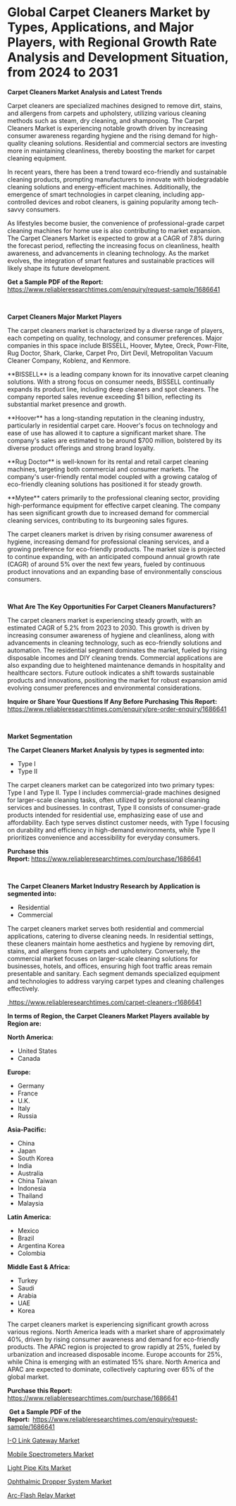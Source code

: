 <p><h1>Global Carpet Cleaners Market by Types, Applications, and Major Players, with Regional Growth Rate Analysis and Development Situation, from 2024 to 2031</h1></p><p><strong>Carpet Cleaners Market Analysis and Latest Trends</strong></p>
<p><p>Carpet cleaners are specialized machines designed to remove dirt, stains, and allergens from carpets and upholstery, utilizing various cleaning methods such as steam, dry cleaning, and shampooing. The Carpet Cleaners Market is experiencing notable growth driven by increasing consumer awareness regarding hygiene and the rising demand for high-quality cleaning solutions. Residential and commercial sectors are investing more in maintaining cleanliness, thereby boosting the market for carpet cleaning equipment.</p><p>In recent years, there has been a trend toward eco-friendly and sustainable cleaning products, prompting manufacturers to innovate with biodegradable cleaning solutions and energy-efficient machines. Additionally, the emergence of smart technologies in carpet cleaning, including app-controlled devices and robot cleaners, is gaining popularity among tech-savvy consumers.</p><p>As lifestyles become busier, the convenience of professional-grade carpet cleaning machines for home use is also contributing to market expansion. The Carpet Cleaners Market is expected to grow at a CAGR of 7.8% during the forecast period, reflecting the increasing focus on cleanliness, health awareness, and advancements in cleaning technology. As the market evolves, the integration of smart features and sustainable practices will likely shape its future development.</p></p>
<p><strong>Get a Sample PDF of the Report:&nbsp;</strong> <a href="https://www.reliableresearchtimes.com/enquiry/request-sample/1686641?utm_campaign=1266&utm_medium=2&utm_source=Github&utm_content=ia&utm_term=16102024&utm_id=carpet-cleaners">https://www.reliableresearchtimes.com/enquiry/request-sample/1686641</a></p>
<p>&nbsp;</p>
<p><strong>Carpet Cleaners Major Market Players</strong></p>
<p><p>The carpet cleaners market is characterized by a diverse range of players, each competing on quality, technology, and consumer preferences. Major companies in this space include BISSELL, Hoover, Mytee, Oreck, Powr-Flite, Rug Doctor, Shark, Clarke, Carpet Pro, Dirt Devil, Metropolitan Vacuum Cleaner Company, Koblenz, and Kenmore.</p><p>**BISSELL** is a leading company known for its innovative carpet cleaning solutions. With a strong focus on consumer needs, BISSELL continually expands its product line, including deep cleaners and spot cleaners. The company reported sales revenue exceeding $1 billion, reflecting its substantial market presence and growth.</p><p>**Hoover** has a long-standing reputation in the cleaning industry, particularly in residential carpet care. Hoover's focus on technology and ease of use has allowed it to capture a significant market share. The company's sales are estimated to be around $700 million, bolstered by its diverse product offerings and strong brand loyalty.</p><p>**Rug Doctor** is well-known for its rental and retail carpet cleaning machines, targeting both commercial and consumer markets. The company's user-friendly rental model coupled with a growing catalog of eco-friendly cleaning solutions has positioned it for steady growth.</p><p>**Mytee** caters primarily to the professional cleaning sector, providing high-performance equipment for effective carpet cleaning. The company has seen significant growth due to increased demand for commercial cleaning services, contributing to its burgeoning sales figures.</p><p>The carpet cleaners market is driven by rising consumer awareness of hygiene, increasing demand for professional cleaning services, and a growing preference for eco-friendly products. The market size is projected to continue expanding, with an anticipated compound annual growth rate (CAGR) of around 5% over the next few years, fueled by continuous product innovations and an expanding base of environmentally conscious consumers.</p></p>
<p>&nbsp;</p>
<p><strong>What Are The Key Opportunities For Carpet Cleaners Manufacturers?</strong></p>
<p><p>The carpet cleaners market is experiencing steady growth, with an estimated CAGR of 5.2% from 2023 to 2030. This growth is driven by increasing consumer awareness of hygiene and cleanliness, along with advancements in cleaning technology, such as eco-friendly solutions and automation. The residential segment dominates the market, fueled by rising disposable incomes and DIY cleaning trends. Commercial applications are also expanding due to heightened maintenance demands in hospitality and healthcare sectors. Future outlook indicates a shift towards sustainable products and innovations, positioning the market for robust expansion amid evolving consumer preferences and environmental considerations.</p></p>
<p><strong>Inquire or Share Your Questions If Any Before Purchasing This Report:</strong> <a href="https://www.reliableresearchtimes.com/enquiry/pre-order-enquiry/1686641?utm_campaign=1266&utm_medium=2&utm_source=Github&utm_content=ia&utm_term=16102024&utm_id=carpet-cleaners">https://www.reliableresearchtimes.com/enquiry/pre-order-enquiry/1686641</a></p>
<p>&nbsp;</p>
<p><strong>Market Segmentation</strong></p>
<p><strong>The Carpet Cleaners Market Analysis by types is segmented into:</strong></p>
<p><ul><li>Type I</li><li>Type II</li></ul></p>
<p><p>The carpet cleaners market can be categorized into two primary types: Type I and Type II. Type I includes commercial-grade machines designed for larger-scale cleaning tasks, often utilized by professional cleaning services and businesses. In contrast, Type II consists of consumer-grade products intended for residential use, emphasizing ease of use and affordability. Each type serves distinct customer needs, with Type I focusing on durability and efficiency in high-demand environments, while Type II prioritizes convenience and accessibility for everyday consumers.</p></p>
<p><strong>Purchase this Report:&nbsp;</strong><a href="https://www.reliableresearchtimes.com/purchase/1686641?utm_campaign=1266&utm_medium=2&utm_source=Github&utm_content=ia&utm_term=16102024&utm_id=carpet-cleaners">https://www.reliableresearchtimes.com/purchase/1686641</a></p>
<p>&nbsp;</p>
<p><strong>The Carpet Cleaners Market Industry Research by Application is segmented into:</strong></p>
<p><ul><li>Residential</li><li>Commercial</li></ul></p>
<p><p>The carpet cleaners market serves both residential and commercial applications, catering to diverse cleaning needs. In residential settings, these cleaners maintain home aesthetics and hygiene by removing dirt, stains, and allergens from carpets and upholstery. Conversely, the commercial market focuses on larger-scale cleaning solutions for businesses, hotels, and offices, ensuring high foot traffic areas remain presentable and sanitary. Each segment demands specialized equipment and technologies to address varying carpet types and cleaning challenges effectively.</p></p>
<p><a href="https://www.reliableresearchtimes.com/carpet-cleaners-r1686641?utm_campaign=1266&utm_medium=2&utm_source=Github&utm_content=ia&utm_term=16102024&utm_id=carpet-cleaners">&nbsp;https://www.reliableresearchtimes.com/carpet-cleaners-r1686641</a></p>
<p><strong>In terms of Region, the Carpet Cleaners Market Players available by Region are:</strong></p>
<p>
    <p> <strong> North America: </strong>
        <ul>
            <li>United States</li>
            <li>Canada</li>
        </ul>
        </p> 
    <p> <strong> Europe: </strong>
        <ul>
            <li>Germany</li>
            <li>France</li>
            <li>U.K.</li>
            <li>Italy</li>
            <li>Russia</li>
        </ul>
        </p> 
    <p> <strong> Asia-Pacific: </strong>
        <ul>
            <li>China</li>
            <li>Japan</li>
            <li>South Korea</li>
            <li>India</li>
            <li>Australia</li>
            <li>China Taiwan</li>
            <li>Indonesia</li>
            <li>Thailand</li>
            <li>Malaysia</li>
        </ul>
        </p> 
    <p> <strong> Latin America: </strong>
        <ul>
            <li>Mexico</li>
            <li>Brazil</li>
            <li>Argentina Korea</li>
            <li>Colombia</li>
        </ul>
        </p> 
    <p> <strong> Middle East & Africa: </strong>
        <ul>
            <li>Turkey</li>
            <li>Saudi</li>
            <li>Arabia</li>
            <li>UAE</li>
            <li>Korea</li>
        </ul>
    </p>
    </p>
<p><p>The carpet cleaners market is experiencing significant growth across various regions. North America leads with a market share of approximately 40%, driven by rising consumer awareness and demand for eco-friendly products. The APAC region is projected to grow rapidly at 25%, fueled by urbanization and increased disposable income. Europe accounts for 25%, while China is emerging with an estimated 15% share. North America and APAC are expected to dominate, collectively capturing over 65% of the global market.</p></p>
<p><strong>Purchase this Report: </strong><a href="https://www.reliableresearchtimes.com/purchase/1686641?utm_campaign=1266&utm_medium=2&utm_source=Github&utm_content=ia&utm_term=16102024&utm_id=carpet-cleaners">https://www.reliableresearchtimes.com/purchase/1686641</a></p>
<p>&nbsp;<strong>Get a Sample PDF of the Report:&nbsp;&nbsp;</strong><a href="https://www.reliableresearchtimes.com/enquiry/request-sample/1686641?utm_campaign=1266&utm_medium=2&utm_source=Github&utm_content=ia&utm_term=16102024&utm_id=carpet-cleaners">https://www.reliableresearchtimes.com/enquiry/request-sample/1686641</a></p>
<p><strong></strong></p>
<p><p><a href="https://www.linkedin.com/pulse/emerging-trends-i-o-link-gateway-market-detailed-overview-applications-gtraf?trk=public_post_embed_feed-article-content&utm_campaign=1266&utm_medium=2&utm_source=Github&utm_content=ia&utm_term=16102024&utm_id=carpet-cleaners">I-O Link Gateway Market</a></p><p><a href="https://www.linkedin.com/pulse/digital-transformation-mobile-spectrometers-industry-market-opportunities-lwplf?trk=public_post_embed_feed-article-content&utm_campaign=1266&utm_medium=2&utm_source=Github&utm_content=ia&utm_term=16102024&utm_id=carpet-cleaners">Mobile Spectrometers Market</a></p><p><a href="https://www.linkedin.com/pulse/light-pipe-kits-market-research-report-exploring-size-revenue-ypolf?trk=public_post_embed_feed-article-content&utm_campaign=1266&utm_medium=2&utm_source=Github&utm_content=ia&utm_term=16102024&utm_id=carpet-cleaners">Light Pipe Kits Market</a></p><p><a href="https://www.linkedin.com/pulse/evaluating-global-ophthalmic-dropper-system-market-trends-growth-ykv4c?trk=public_post_embed_feed-article-content&utm_campaign=1266&utm_medium=2&utm_source=Github&utm_content=ia&utm_term=16102024&utm_id=carpet-cleaners">Ophthalmic Dropper System Market</a></p><p><a href="https://www.linkedin.com/pulse/arc-flash-relay-market-navigating-challenges-unlocking-lqm8c?trk=public_post_embed_feed-article-content&utm_campaign=1266&utm_medium=2&utm_source=Github&utm_content=ia&utm_term=16102024&utm_id=carpet-cleaners">Arc-Flash Relay Market</a></p></p>